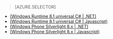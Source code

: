 > [AZURE.SELECTOR]
- [(Windows Runtime 8.1 universal C# | .NET)](/documentation/articles/mobile-services-dotnet-backend-windows-universal-dotnet-upload-data-blob-storage)
- [(Windows Runtime 8.1 universal C# | Javascript)](/documentation/articles/mobile-services-javascript-backend-windows-universal-dotnet-upload-data-blob-storage)
- [(Windows Phone Silverlight 8.x | .NET)](/zh-cn/documentation/articles/mobile-services-dotnet-backend-windows-phone-upload-data-blob-storage/)
- [(Windows Phone Silverlight 8.x | Javascript)](/zh-cn/documentation/articles/mobile-services-windows-phone-upload-data-blob-storage/)

<!---HONumber=71-->